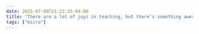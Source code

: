 ```yaml
---
date: 2021-07-09T21:22:33-04:00
title: "There are a lot of joys in teaching, but there’s something awesome about being able to assign students to watch a scene from 1992’s Sneakers—the world’s finest hacker movie."
tags: ["micro"]
---
```

